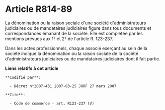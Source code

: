 # Article R814-89

La dénomination ou la raison sociale d'une société d'administrateurs judiciaires ou de mandataires judiciaires figure dans
tous documents et correspondances émanant de la société. Elle est complétée par les mentions prévues aux 1° et 2° de
l'article R. 123-237. 

Dans les actes professionnels, chaque associé exerçant au sein de la société indique la dénomination ou la raison sociale de
la société d'administrateurs judiciaires ou de mandataires judiciaires dont il fait partie.

**Liens relatifs à cet article**

	**Codifié par**:

	  - Décret n°2007-431 2007-03-25 JORF 27 mars 2007

	**Cite**:

	  - Code de commerce - art. R123-237 (V)
